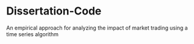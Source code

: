 # Dissertation-Code
An empirical approach for analyzing the impact of market trading using a time series algorithm
